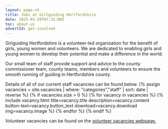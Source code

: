 ```yaml
---
layout: page-v5
title: Jobs at Girlguiding Hertfordshire
date: 2025-03-29T07:31:00Z
toc: about-us
advertId: get-involved
---
```

Girlguiding Hertfordshire is a volunteer-led organisation for the benefit of girls, young women and volunteers. We are dedicated to enabling girls and young women to develop their potential and make a difference in the world.

Our small team of staff provide support and advice to the county commissioner team, county teams, members and volunteers to ensure the smooth running of guiding in Hertfordshire county.

Details of all of our current staff vacancies can be found below.
{% assign vacancies = site.vacancies | where: "categories","staff" | sort: date | reverse %}
{% if vacancies.size > 0 %}
{% for vacancy in vacancies %}
{% include vacancy.html title=vacancy.title description=vacancy.content button-text=vacancy.button_text download=vacancy.download img=vacancy.image %}
{% endfor %}
{% endif %}

Volunteer vacancies can be found on the [volunteer vacancies webpage.](/get-involved/vacancies/)
